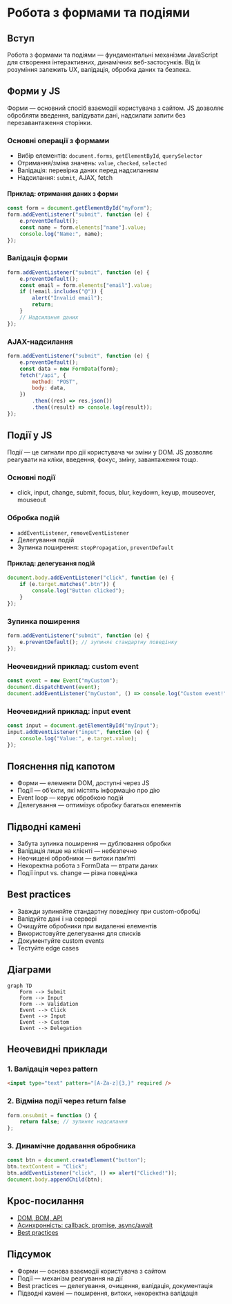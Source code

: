 # Робота з формами та подіями

## Вступ

Робота з формами та подіями — фундаментальні механізми JavaScript для створення інтерактивних, динамічних веб-застосунків. Від їх розуміння залежить UX, валідація, обробка даних та безпека.

## Форми у JS

Форми — основний спосіб взаємодії користувача з сайтом. JS дозволяє обробляти введення, валідувати дані, надсилати запити без перезавантаження сторінки.

### Основні операції з формами

-   Вибір елементів: `document.forms`, `getElementById`, `querySelector`
-   Отримання/зміна значень: `value`, `checked`, `selected`
-   Валідація: перевірка даних перед надсиланням
-   Надсилання: `submit`, AJAX, fetch

#### Приклад: отримання даних з форми

```js
const form = document.getElementById("myForm");
form.addEventListener("submit", function (e) {
    e.preventDefault();
    const name = form.elements["name"].value;
    console.log("Name:", name);
});
```

### Валідація форми

```js
form.addEventListener("submit", function (e) {
    e.preventDefault();
    const email = form.elements["email"].value;
    if (!email.includes("@")) {
        alert("Invalid email");
        return;
    }
    // Надсилання даних
});
```

### AJAX-надсилання

```js
form.addEventListener("submit", function (e) {
    e.preventDefault();
    const data = new FormData(form);
    fetch("/api", {
        method: "POST",
        body: data,
    })
        .then((res) => res.json())
        .then((result) => console.log(result));
});
```

## Події у JS

Події — це сигнали про дії користувача чи зміни у DOM. JS дозволяє реагувати на кліки, введення, фокус, зміну, завантаження тощо.

### Основні події

-   click, input, change, submit, focus, blur, keydown, keyup, mouseover, mouseout

### Обробка подій

-   `addEventListener`, `removeEventListener`
-   Делегування подій
-   Зупинка поширення: `stopPropagation`, `preventDefault`

#### Приклад: делегування подій

```js
document.body.addEventListener("click", function (e) {
    if (e.target.matches(".btn")) {
        console.log("Button clicked");
    }
});
```

### Зупинка поширення

```js
form.addEventListener("submit", function (e) {
    e.preventDefault(); // зупиняє стандартну поведінку
});
```

### Неочевидний приклад: custom event

```js
const event = new Event("myCustom");
document.dispatchEvent(event);
document.addEventListener("myCustom", () => console.log("Custom event!"));
```

### Неочевидний приклад: input event

```js
const input = document.getElementById("myInput");
input.addEventListener("input", function (e) {
    console.log("Value:", e.target.value);
});
```

## Пояснення під капотом

-   Форми — елементи DOM, доступні через JS
-   Події — об’єкти, які містять інформацію про дію
-   Event loop — керує обробкою подій
-   Делегування — оптимізує обробку багатьох елементів

## Підводні камені

-   Забута зупинка поширення — дублювання обробки
-   Валідація лише на клієнті — небезпечно
-   Неочищені обробники — витоки пам’яті
-   Некоректна робота з FormData — втрати даних
-   Події input vs. change — різна поведінка

## Best practices

-   Завжди зупиняйте стандартну поведінку при custom-обробці
-   Валідуйте дані і на сервері
-   Очищуйте обробники при видаленні елементів
-   Використовуйте делегування для списків
-   Документуйте custom events
-   Тестуйте edge cases

## Діаграми

```mermaid
graph TD
    Form --> Submit
    Form --> Input
    Form --> Validation
    Event --> Click
    Event --> Input
    Event --> Custom
    Event --> Delegation
```

## Неочевидні приклади

### 1. Валідація через pattern

```html
<input type="text" pattern="[A-Za-z]{3,}" required />
```

### 2. Відміна події через return false

```js
form.onsubmit = function () {
    return false; // зупиняє надсилання
};
```

### 3. Динамічне додавання обробника

```js
const btn = document.createElement("button");
btn.textContent = "Click";
btn.addEventListener("click", () => alert("Clicked!"));
document.body.appendChild(btn);
```

## Крос-посилання

-   [DOM, BOM, API](./14-dom-bom.md)
-   [Асинхронність: callback, promise, async/await](./10-async.md)
-   [Best practices](./10-best-practices.md)

## Підсумок

-   Форми — основа взаємодії користувача з сайтом
-   Події — механізм реагування на дії
-   Best practices — делегування, очищення, валідація, документація
-   Підводні камені — поширення, витоки, некоректна валідація
